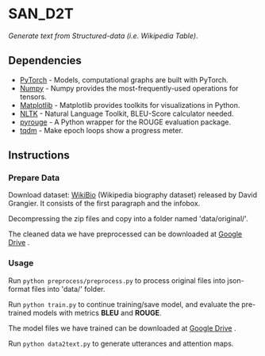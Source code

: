 
# SAN_D2T

*Generate text from Structured-data (i.e. Wikipedia Table)*.

## Dependencies

* [PyTorch](https://pytorch.org) - Models, computational graphs are built with PyTorch.
* [Numpy](https://numpy.org) - Numpy provides the most-frequently-used operations for tensors.
* [Matplotlib](https://matplotlib.org/) - Matplotlib provides toolkits for visualizations in Python.
* [NLTK](https://www.nltk.org/) - Natural Language Toolkit, BLEU-Score calculator needed.
* [pyrouge](https://pypi.org/project/pyrouge/) - A Python wrapper for the ROUGE evaluation package.
* [tqdm](https://github.com/tqdm/tqdm) - Make epoch loops show a progress meter.

## Instructions

### Prepare Data

Download dataset: [WikiBio](https://github.com/DavidGrangier/wikipedia-biography-dataset) (Wikipedia biography dataset) released by David Grangier. It consists of the first paragraph and the infobox.

Decompressing the zip files and copy into a folder named 'data/original/'.

The cleaned data we have preprocessed can be downloaded at [Google Drive](https://drive.google.com/drive/folders/1ifn_YYmSYTPMPsGeiH-ly0j_Rj5ySOap?usp=sharing) .

### Usage

Run `python preprocess/preprocess.py` to process original files into json-format files into 'data/' folder.

Run `python train.py` to continue training/save model, and evaluate the pre-trained models with metrics **BLEU** and **ROUGE**.

The model files we have trained can be downloaded at [Google Drive](https://drive.google.com/drive/folders/1wSuHSe-iEjdbA24Es1V7fpz35H1O8JiO?usp=sharing) .

Run `python data2text.py` to generate utterances and attention maps.